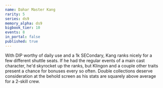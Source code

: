 ```yaml
---
name: Dahar Master Kang
rarity: 5
series: ds9
memory_alpha: ds9
bigbook_tier: 10
events: 8
in_portal: false
published: true
---
```


With DIP worthy of daily use and a 1k SECondary, Kang ranks nicely for a few different shuttle seats. If he had the regular events of a main cast character, he'd skyrocket up the ranks, but Klingon and a couple other traits present a chance for bonuses every so often. Double collections deserve consideration at the behold screen as his stats are squarely above average for a 2-skill crew.
